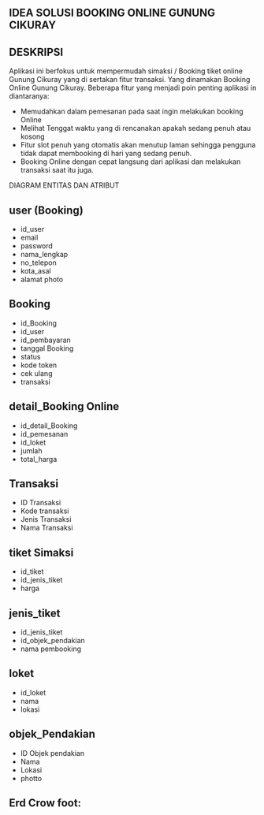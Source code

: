 ## IDEA SOLUSI BOOKING ONLINE GUNUNG CIKURAY 

## DESKRIPSI
Aplikasi ini berfokus untuk mempermudah simaksi / Booking tiket online Gunung Cikuray yang di sertakan fitur transaksi. Yang dinamakan Booking Online Gunung Cikuray. Beberapa fitur yang menjadi poin penting aplikasi in diantaranya:
- Memudahkan dalam pemesanan pada saat ingin melakukan booking Online
- Melihat Tenggat waktu yang di rencanakan apakah sedang penuh atau kosong
- Fitur slot penuh yang otomatis akan menutup laman sehingga pengguna tidak dapat membooking di hari yang sedang penuh.
- Booking Online dengan cepat langsung dari aplikasi dan melakukan transaksi saat itu juga.
 
DIAGRAM ENTITAS DAN ATRIBUT
## user (Booking)
- id_user
- email
- password
- nama_lengkap
- no_telepon
- kota_asal
- alamat
photo
## Booking
- id_Booking 
- id_user
- id_pembayaran
- tanggal Booking
- status
- kode token
- cek ulang
- transaksi
## detail_Booking Online
- id_detail_Booking
- id_pemesanan
- id_loket
- jumlah
- total_harga
## Transaksi
- ID Transaksi
- Kode transaksi
- Jenis Transaksi
- Nama Transaksi
## tiket Simaksi
- id_tiket
- id_jenis_tiket
- harga
## jenis_tiket
- id_jenis_tiket
- id_objek_pendakian
- nama pembooking
## loket
- id_loket
- nama
- lokasi
## objek_Pendakian
- ID Objek pendakian
- Nama
- Lokasi
- photto

## Erd Crow foot:
